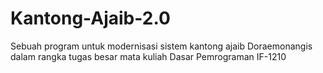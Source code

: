 # Kantong-Ajaib-2.0
Sebuah program untuk modernisasi sistem kantong ajaib Doraemonangis dalam rangka tugas besar mata kuliah Dasar Pemrograman IF-1210
